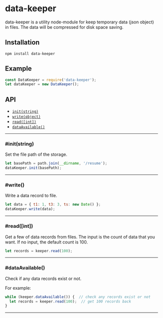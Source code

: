 # data-keeper

data-keeper is a utility node-module for keep temporary data (json object) in files. The data will be compressed for disk space saving.

## Installation

`npm install data-keeper`

## Example

```js
const DataKeeper = require('data-keeper');
let dataKeeper = new DataKeeper();

```

## API

* <a href="#init"><code>init(string)</b></code></a>
* <a href="#write"><code>write(object)</b></code></a>
* <a href="#read"><code>read([int])</b></code></a>
* <a href="#dataAvailable"><code>dataAvailable()</b></code></a>
-------------------------------------------------------

<a name="init"></a>
### #init(string)

Set the file path of the storage. 

```js
let basePath = path.join(__dirname, '/resume');
dataKeeper.init(basePath);
```
-------------------------------------------------------

<a name="write"></a>
### #write()

Write a data record to file.

```js
let data = { t1: 1, t3: 3, ts: new Date() };
dataKeeper.write(data);
```
-------------------------------------------------------

<a name="read"></a>
### #read([int])

Get a few of data records from files. The input is the count of data that you want. If no input, the default count is 100.

```js
let records = keeper.read(100);
```
-------------------------------------------------------

<a name="dataAvailable"></a>
### #dataAvailable()

Check if any data records exist or not.

For example:

```js
while (keeper.dataAvailable()) {  // check any records exist or not
  let records = keeper.read(100);  // get 100 records back
}
```
-------------------------------------------------------